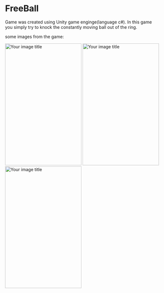 # FreeBall
Game was created using Unity game enginge(language c#). In this game you simply try to  knock the constantly moving ball out of the ring.

some images from the game:



<img src="https://user-images.githubusercontent.com/34911523/49239897-590c3000-f41d-11e8-8061-1bb3b5bbabf6.jpg" alt="Your image title" width="250" height= "400"/>      <img src="https://user-images.githubusercontent.com/34911523/49239923-688b7900-f41d-11e8-8d5e-a3de99e95a6b.jpg" alt="Your image title" width="250" height= "400"/>      <img src="https://user-images.githubusercontent.com/34911523/49239929-6f19f080-f41d-11e8-8143-41260c8f9237.jpg" alt="Your image title" width="250" height= "400"/>





